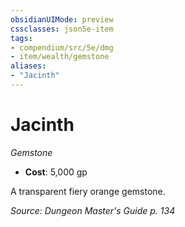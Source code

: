```yaml
---
obsidianUIMode: preview
cssclasses: json5e-item
tags:
- compendium/src/5e/dmg
- item/wealth/gemstone
aliases: 
- "Jacinth"
---
```

# Jacinth
*Gemstone*  

- **Cost**: 5,000 gp

A transparent fiery orange gemstone.

*Source: Dungeon Master's Guide p. 134*